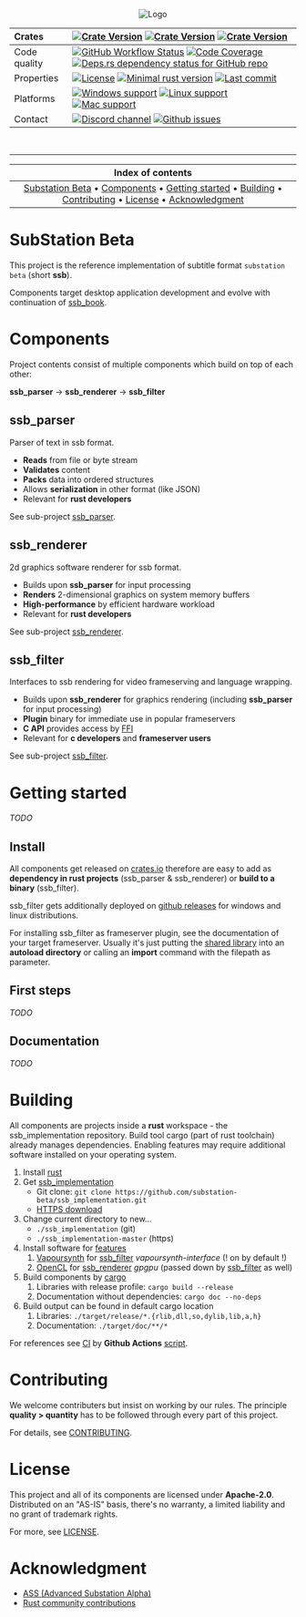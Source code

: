 <p align="center">
    <img src="https://substation-beta.github.io/assets/img/logo.png" alt="Logo"/>
</p>

Crates | [![Crate Version](https://img.shields.io/crates/v/ssb_parser.svg?label=ssb_parser&logo=rust)](https://crates.io/crates/ssb_parser) [![Crate Version](https://img.shields.io/crates/v/ssb_renderer.svg?label=ssb_renderer&logo=rust)](https://crates.io/crates/ssb_renderer) [![Crate Version](https://img.shields.io/crates/v/ssb_filter.svg?label=ssb_filter&logo=rust)](https://crates.io/crates/ssb_filter)
:---|:---
Code quality | [![GitHub Workflow Status](https://img.shields.io/github/workflow/status/substation-beta/ssb_implementation/Build%20workspace?logo=github)](https://github.com/substation-beta/ssb_implementation/actions?query=workflow%3A%22Build+workspace%22) [![Code Coverage](https://img.shields.io/codecov/c/github/substation-beta/ssb_implementation.svg?logo=Codecov)](https://codecov.io/gh/substation-beta/ssb_implementation) [![Deps.rs dependency status for GitHub repo](https://deps.rs/repo/github/substation-beta/ssb_implementation/status.svg)](https://deps.rs/repo/github/substation-beta/ssb_implementation)
Properties | [![License](https://img.shields.io/github/license/substation-beta/ssb_implementation.svg?logo=github)](https://github.com/substation-beta/ssb_implementation/blob/master/LICENSE-APACHE-2.0) [![Minimal rust version](https://img.shields.io/badge/rust-v1.49%2B-blue?logo=rust)](https://github.com/rust-lang/rust/blob/master/RELEASES.md#version-1490-2020-12-31)  [![Last commit](https://img.shields.io/github/last-commit/substation-beta/ssb_implementation.svg?logo=github)](https://github.com/substation-beta/ssb_implementation/graphs/commit-activity)
Platforms | [![Windows support](https://img.shields.io/badge/Windows-supported-success.svg?logo=Windows)](https://en.wikipedia.org/wiki/Microsoft_Windows) [![Linux support](https://img.shields.io/badge/Linux-supported-success.svg?logo=Linux)](https://en.wikipedia.org/wiki/Linux) [![Mac support](https://img.shields.io/badge/OSX-not%20willingly-inactive.svg?logo=Apple)](https://en.wikipedia.org/wiki/MacOS)
Contact | [![Discord channel](https://img.shields.io/discord/586927398277087235.svg?logo=discord)](https://discord.gg/H8HnPSv) [![Github issues](https://img.shields.io/github/issues/substation-beta/ssb_implementation.svg?logo=github)](https://github.com/substation-beta/ssb_implementation/issues)

&nbsp;

---

| Index of contents |
|:---:|
| [Substation Beta](#substation-beta) &bull; [Components](#components) &bull; [Getting started](#getting-started) &bull; [Building](#building) &bull; [Contributing](#contributing) &bull; [License](#license) &bull; [Acknowledgment](#acknowledgment) |

# SubStation Beta
This project is the reference implementation of subtitle format `substation beta` (short **ssb**).

Components target desktop application development and evolve with continuation of [ssb_book](https://github.com/substation-beta/ssb_book).

# Components
Project contents consist of multiple components which build on top of each other:

**ssb_parser** &rarr; **ssb_renderer** &rarr; **ssb_filter**

## ssb_parser
Parser of text in ssb format.

* **Reads** from file or byte stream
* **Validates** content
* **Packs** data into ordered structures
* Allows **serialization** in other format (like JSON)
* Relevant for **rust developers**

See sub-project [ssb_parser](https://github.com/substation-beta/ssb_implementation/tree/master/ssb_parser).

## ssb_renderer
2d graphics software renderer for ssb format.

* Builds upon **ssb_parser** for input processing
* **Renders** 2-dimensional graphics on system memory buffers
* **High-performance** by efficient hardware workload
* Relevant for **rust developers**

See sub-project [ssb_renderer](https://github.com/substation-beta/ssb_implementation/tree/master/ssb_renderer).

## ssb_filter
Interfaces to ssb rendering for video frameserving and language wrapping.

* Builds upon **ssb_renderer** for graphics rendering (including **ssb_parser** for input processing)
* **Plugin** binary for immediate use in popular frameservers
* **C API** provides access by [FFI](https://en.wikipedia.org/wiki/Foreign_function_interface)
* Relevant for **c developers** and **frameserver users**

See sub-project [ssb_filter](https://github.com/substation-beta/ssb_implementation/tree/master/ssb_filter).

# Getting started
*TODO*

## Install
All components get released on [crates.io](https://crates.io/search?q=ssb%20subtitle) therefore are easy to add as **dependency in rust projects** (ssb_parser &amp; ssb_renderer) or **build to a binary** (ssb_filter).

ssb_filter gets additionally deployed on [github releases](https://github.com/substation-beta/ssb_implementation/releases) for windows and linux distributions.

For installing ssb_filter as frameserver plugin, see the documentation of your target frameserver. Usually it's just putting the [shared library](https://en.wikipedia.org/wiki/Library_(computing)#Shared_libraries) into an **autoload directory** or calling an **import** command with the filepath as parameter.

## First steps
*TODO*

## Documentation
*TODO*

# Building
All components are projects inside a **rust** workspace - the ssb_implementation repository. Build tool cargo (part of rust toolchain) already manages dependencies. Enabling features may require additional software installed on your operating system.

1) Install [rust](https://www.rust-lang.org/tools/install)
2) Get [ssb_implementation](https://github.com/substation-beta/ssb_implementation)
	* Git clone: `git clone https://github.com/substation-beta/ssb_implementation.git`
	* [HTTPS download](https://github.com/substation-beta/ssb_implementation/archive/master.zip)
3) Change current directory to new...
	* `./ssb_implementation` (git)
    * `./ssb_implementation-master` (https)
4) Install software for [features](https://doc.rust-lang.org/cargo/reference/manifest.html#usage-in-end-products)
	1) [Vapoursynth](http://www.vapoursynth.com/doc/installation.html) for [ssb_filter](https://github.com/substation-beta/ssb_implementation/blob/master/ssb_filter/Cargo.toml) *vapoursynth-interface* (! on by default !)
    2) [OpenCL](https://developer.nvidia.com/cuda-downloads) for [ssb_renderer](https://github.com/substation-beta/ssb_implementation/blob/master/ssb_renderer/Cargo.toml) *gpgpu* (passed down by [ssb_filter](https://github.com/substation-beta/ssb_implementation/blob/master/ssb_filter/Cargo.toml) as well)
5) Build components by [cargo](https://doc.rust-lang.org/cargo/commands/)
	1) Libraries with release profile: `cargo build --release`
    2) Documentation without dependencies: `cargo doc --no-deps`
6) Build output can be found in default cargo location
	1) Libraries: `./target/release/*.{rlib,dll,so,dylib,lib,a,h}`
    2) Documentation: `./target/doc/**/*`

For references see [CI](https://en.wikipedia.org/wiki/Continuous_integration) by **Github Actions** [script](https://github.com/substation-beta/ssb_implementation/blob/master/.github/workflows/build_workspace.yml).

# Contributing
We welcome contributers but insist on working by our rules. The principle **quality > quantity** has to be followed through every part of this project.

For details, see [CONTRIBUTING](https://github.com/substation-beta/ssb_implementation/blob/master/CONTRIBUTING.md).

# License
This project and all of its components are licensed under **Apache-2.0**. Distributed on an "AS-IS" basis, there's no warranty, a limited liability and no grant of trademark rights.

For more, see [LICENSE](https://github.com/substation-beta/ssb_implementation/blob/master/LICENSE-APACHE-2.0).

# Acknowledgment
* [ASS (Advanced Substation Alpha)](https://en.wikipedia.org/wiki/SubStation_Alpha#Advanced_SubStation_Alpha)
* [Rust community contributions](https://crates.io/)